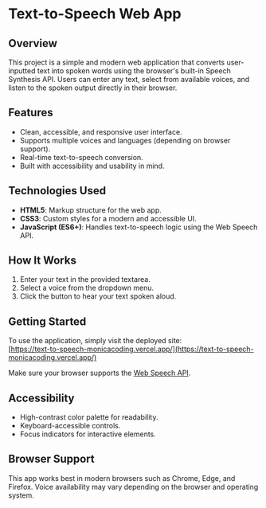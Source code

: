 # Text-to-Speech Web App

## Overview

This project is a simple and modern web application that converts user-inputted text into spoken words using the browser's built-in Speech Synthesis API. Users can enter any text, select from available voices, and listen to the spoken output directly in their browser.

## Features

- Clean, accessible, and responsive user interface.
- Supports multiple voices and languages (depending on browser support).
- Real-time text-to-speech conversion.
- Built with accessibility and usability in mind.

## Technologies Used

- **HTML5**: Markup structure for the web app.
- **CSS3**: Custom styles for a modern and accessible UI.
- **JavaScript (ES6+)**: Handles text-to-speech logic using the Web Speech API.

## How It Works

1. Enter your text in the provided textarea.
2. Select a voice from the dropdown menu.
3. Click the button to hear your text spoken aloud.

## Getting Started

To use the application, simply visit the deployed site:  
[https://text-to-speech-monicacoding.vercel.app/](https://text-to-speech-monicacoding.vercel.app/)

Make sure your browser supports the [Web Speech API](https://developer.mozilla.org/en-US/docs/Web/API/Web_Speech_API).

## Accessibility

- High-contrast color palette for readability.
- Keyboard-accessible controls.
- Focus indicators for interactive elements.

## Browser Support

This app works best in modern browsers such as Chrome, Edge, and Firefox. Voice availability may vary depending on the browser and operating system.


